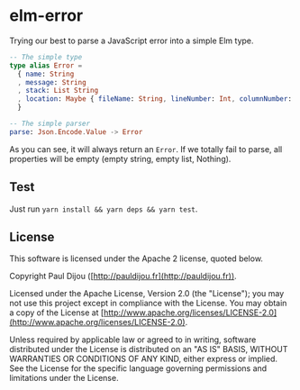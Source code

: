 # elm-error

Trying our best to parse a JavaScript error into a simple Elm type.

```elm
-- The simple type
type alias Error =
  { name: String
  , message: String
  , stack: List String
  , location: Maybe { fileName: String, lineNumber: Int, columnNumber: Int }
  }

-- The simple parser
parse: Json.Encode.Value -> Error
```

As you can see, it will always return an `Error`. If we totally fail to parse, all properties will be empty (empty string, empty list, Nothing).

## Test

Just run `yarn install && yarn deps && yarn test`.

## License

This software is licensed under the Apache 2 license, quoted below.

Copyright Paul Dijou ([http://pauldijou.fr](http://pauldijou.fr)).

Licensed under the Apache License, Version 2.0 (the "License"); you may not use this project except in compliance with the License. You may obtain a copy of the License at [http://www.apache.org/licenses/LICENSE-2.0](http://www.apache.org/licenses/LICENSE-2.0).

Unless required by applicable law or agreed to in writing, software distributed under the License is distributed on an "AS IS" BASIS, WITHOUT WARRANTIES OR CONDITIONS OF ANY KIND, either express or implied. See the License for the specific language governing permissions and limitations under the License.
